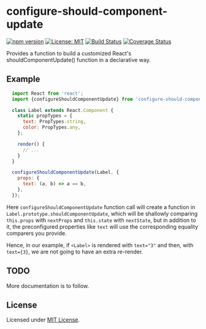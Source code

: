 # configure-should-component-update

[![npm version](https://badge.fury.io/js/configure-should-component-update.svg)](https://badge.fury.io/js/configure-should-component-update)
[![License: MIT](https://img.shields.io/badge/License-MIT-yellow.svg)](https://opensource.org/licenses/MIT)
[![Build Status](https://travis-ci.org/wix-incubator/configure-should-component-update.svg?branch=master)](https://travis-ci.org/wix-incubator/configure-should-component-update)
[![Coverage Status](https://coveralls.io/repos/github/wix-incubator/configure-should-component-update/badge.svg?branch=master)](https://coveralls.io/github/wix-incubator/configure-should-component-update?branch=master)


Provides a function to build a customized React's shouldComponentUpdate() function in a declarative way.

## Example

```javascript
  import React from 'react';
  import {configureShouldComponentUpdate} from 'configure-should-component-update';

  class Label extends React.Component {
    static propTypes = {
      text: PropTypes.string,
      color: PropTypes.any,
    };

    render() {
      // ...
    }
  }

  configureShouldComponentUpdate(Label, {
    props: {
      text: (a, b) => a == b,
    },
  });
```

Here `configureShouldComponentUpdate` function call will create a function in
`Label.prototype.shouldComponentUpdate`, which will be shallowly comparing
`this.props` with `nextProps` and `this.state` with `nextState`, but in addition to it,
the preconfigured properties like `text` will use the corresponding equality comparers
you provide.

Hence, in our example, if `<Label>` is rendered with `text="3"` and then, with `text={3}`,
we are not going to have an extra re-render.

## TODO

More documentation is to follow.

## License

Licensed under [MIT License](LICENSE).
